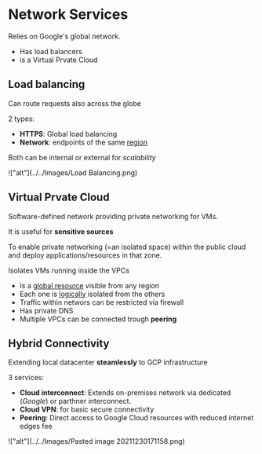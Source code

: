 # Network Services
Relies on Google's global network.

- Has load balancers
- is a Virtual Prvate Cloud

## Load balancing
Can route requests also across the globe

2 types:
- **HTTPS**: Global load balancing
- **Network**: endpoints of the same <u>region</u>

Both can be internal or external for *scalability*


!["alt"](../../Images/Load Balancing.png)
## Virtual Prvate Cloud
Software-defined network providing private networking for VMs.

It is useful for **sensitive sources**

To enable private networking (=an isolated space) within the public cloud and deploy applications/resources in that zone.

Isolates VMs running inside the VPCs

- Is a <u>global resource</u> visible from any region
- Each one is <u>logically</u> isolated from the others
- Traffic within networs can be restricted via firewall
- Has private DNS
- Multiple VPCs can be connected trough **peering**

## Hybrid Connectivity
Extending local datacenter **steamlessly** to GCP infrastructure

3 services:
- **Cloud interconnect**: Extends on-premises network via dedicated (*Google*) or parthner interconnect.
- **Cloud VPN**: for basic secure connectivity
- **Peering**: Direct access to Google Cloud resources with reduced internet edges fee



!["alt"](../../Images/Pasted image 20211230171158.png)